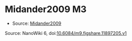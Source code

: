 <a name="material" />

# Midander2009 M3
<script type="application/ld+json">
  {
    "@context": "https://schema.org/",
    "@type": "ChemicalSubstance",
    "@id": "https://egonw.github.io/nanowiki/nanowiki435.html#material",
    "http://purl.org/dc/terms/conformsTo":
      {
        "@type": "CreativeWork",
        "@id": "https://bioschemas.org/profiles/ChemicalSubstance/0.4-RELEASE/"
      },
    "identfier": "435",
    "name": "Midander2009 M3",
    "url": "https://egonw.github.io/nanowiki/nanowiki435.html#material",
    "sameAs": "http://127.0.0.1/mediawiki/index.php/Special:URIResolver/Midander2009_M3"
  }
</script>


* Source: [Midander2009](Midander2009.md)


Source: NanoWiki 6, doi:[10.6084/m9.figshare.11897205.v1](https://doi.org/10.6084/m9.figshare.11897205.v1)
